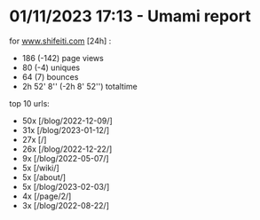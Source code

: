 # 01/11/2023 17:13 - Umami report
for www.shifeiti.com [24h] :

 - 186 (-142) page views
 - 80 (-4) uniques
 - 64 (7) bounces
 - 2h 52' 8'' (-2h 8' 52'') totaltime


top 10 urls:
 - 50x [/blog/2022-12-09/]
 - 31x [/blog/2023-01-12/]
 - 27x [/]
 - 26x [/blog/2022-12-22/]
 - 9x [/blog/2022-05-07/]
 - 5x [/wiki/]
 - 5x [/about/]
 - 5x [/blog/2023-02-03/]
 - 4x [/page/2/]
 - 3x [/blog/2022-08-22/]


